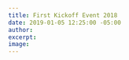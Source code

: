 ```yaml
---
title: First Kickoff Event 2018
date: 2019-01-05 12:25:00 -05:00
author: 
excerpt: 
image: 
---
```


